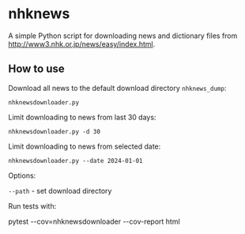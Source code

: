 # nhknews

A simple Python script for downloading news and dictionary files from http://www3.nhk.or.jp/news/easy/index.html.

## How to use

Download all news to the default download directory `nhknews_dump`:

    nhknewsdownloader.py

Limit downloading to news from last 30 days:

    nhknewsdownloader.py -d 30

Limit downloading to news from selected date:

    nhknewsdownloader.py --date 2024-01-01

Options:

`--path` - set download directory

Run tests with:

   pytest --cov=nhknewsdownloader --cov-report html
